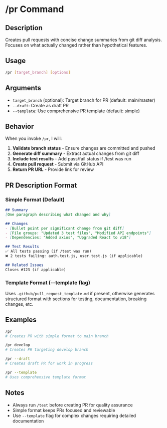 # /pr Command

## Description

Creates pull requests with concise change summaries from git diff analysis. Focuses on what actually changed rather than hypothetical features.

## Usage

```bash
/pr [target_branch] [options]
```

## Arguments

- `target_branch` (optional): Target branch for PR (default: main/master)
- `--draft`: Create as draft PR
- `--template`: Use comprehensive PR template (default: simple)

## Behavior

When you invoke `/pr`, I will:

1. **Validate branch status** - Ensure changes are committed and pushed
2. **Generate diff summary** - Extract actual changes from git diff
3. **Include test results** - Add pass/fail status if /test was run
4. **Create pull request** - Submit via GitHub API
5. **Return PR URL** - Provide link for review

## PR Description Format

### Simple Format (Default)

```markdown
## Summary
[One paragraph describing what changed and why]

## Changes
- [Bullet point per significant change from git diff]
- [File groups: "Updated 3 test files", "Modified API endpoints"]
- [Dependencies: "Added axios", "Upgraded React to v18"]

## Test Results
✅ All tests passing (if /test was run)
❌ 2 tests failing: auth.test.js, user.test.js (if applicable)

## Related Issues
Closes #123 (if applicable)
```

### Template Format (--template flag)

Uses `.github/pull_request_template.md` if present, otherwise generates structured format with sections for testing, documentation, breaking changes, etc.

## Examples

```bash
/pr
# Creates PR with simple format to main branch

/pr develop
# Creates PR targeting develop branch

/pr --draft
# Creates draft PR for work in progress

/pr --template
# Uses comprehensive template format
```

## Notes

- Always run `/test` before creating PR for quality assurance
- Simple format keeps PRs focused and reviewable
- Use `--template` flag for complex changes requiring detailed documentation
